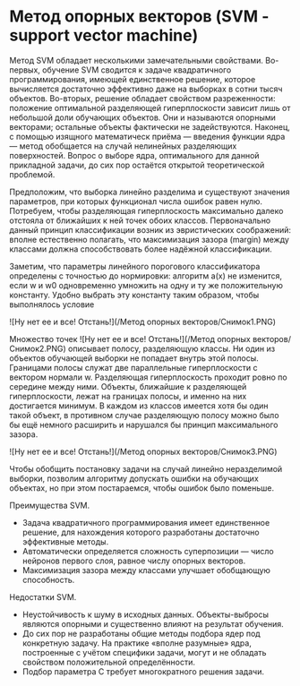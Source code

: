 # Метод опорных векторов (SVM - support vector machine)

Метод SVM обладает несколькими замечательными свойствами. Во-первых, обучение SVM сводится к задаче квадратичного программирования, имеющей единственное решение, которое вычисляется достаточно эффективно даже на выборках в сотни тысяч объектов. Во-вторых, решение обладает свойством разреженности: положение оптимальной разделяющей гиперплоскости зависит лишь от небольшой доли обучающих объектов. Они и называются опорными векторами; остальные объекты фактически не задействуются. Наконец, с помощью изящного математическ приёма — введения функции ядра — метод обобщается на случай нелинейных разделяющих поверхностей. Вопрос о выборе ядра, оптимального для данной прикладной задачи, до сих пор остаётся открытой теоретической проблемой.

Предположим, что выборка линейно разделима и существуют значения параметров, при которых функционал числа ошибок равен нулю. Потребуем, чтобы разделяющая гиперплоскость максимально далеко отстояла от ближайших к ней точек обоих классов. Первоначально данный принцип классификации возник из эвристических соображений: вполне естественно полагать, что максимизация зазора (margin) между классами должна способствовать более надёжной классификации.

 Заметим, что параметры линейного порогового классификатора определены с точностью до нормировки: алгоритм a(x) не изменится, если w и w0 одновременно умножить на одну и ту же положительную константу. Удобно выбрать эту константу таким образом, чтобы выполнялось условие
 
![Ну нет ее и все! Отстань!](/Метод опорных векторов/Снимок1.PNG)

Множество точек
![Ну нет ее и все! Отстань!](/Метод опорных векторов/Снимок2.PNG)
описывает полосу, разделяющую классы. Ни один из объектов обучающей выборки не попадает внутрь этой полосы. Границами полосы служат две параллельные гиперплоскости с вектором нормали w. Разделяющая гиперплоскость проходит ровно по середине между ними. Объекты, ближайшие к разделяющей гиперплоскости, лежат на границах полосы, и именно на них достигается минимум. В каждом из классов имеется хотя бы один такой объект, в противном случае разделяющую полосу можно было бы ещё немного расширить и нарушался бы принцип максимального зазора.

![Ну нет ее и все! Отстань!](/Метод опорных векторов/Снимок3.PNG)

Чтобы обобщить постановку задачи на случай линейно неразделимой выборки, позволим алгоритму допускать ошибки на обучающих объектах, но при этом постараемся, чтобы ошибок было поменьше.

Преимущества SVM.

 - Задача квадратичного программирования имеет единственное решение, для нахождения которого разработаны достаточно эффективные методы.
 - Автоматически определяется сложность суперпозиции — число нейронов первого слоя, равное числу опорных векторов.
 - Максимизация зазора между классами улучшает обобщающую способность.
 
Недостатки SVM.

 - Неустойчивость к шуму в исходных данных. Объекты-выбросы являются опорными и существенно влияют на результат обучения.
 - До сих пор не разработаны общие методы подбора ядер под конкретную задачу. На практике «вполне разумные» ядра, построенные с учётом специфики задачи, могут и не обладать свойством положительной определённости.
 - Подбор параметра C требует многократного решения задачи.
